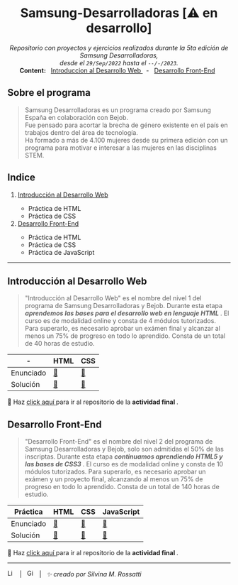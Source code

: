 
<h1 align="center"> Samsung-Desarrolladoras [⚠️ en desarrollo] </h1>
<p align="center">
 <i> Repositorio con proyectos y ejercicios realizados durante la 5ta edición de Samsung Desarrolladoras, <br /> desde el <code>29/Sep/2022</code> hasta el <code>--/-/2023</code>. </i> <br />
<b> Content: </b> 
&nbsp <a href="https://github.com/RossattiSM/Samsung-Desarrolladoras/tree/main/Introduccion%20al%20Desarrollo%20Web"> Introduccion al Desarrollo Web </a> &nbsp - 
&nbsp <a href="https://github.com/RossattiSM/Samsung-Desarrolladoras/tree/main/Desarrollo%20Front-End"> Desarrollo Front-End</a> &nbsp 
 
</p>

## Sobre el programa

>Samsung Desarrolladoras es un programa creado por Samsung España en colaboración con Bejob.  
>Fue pensado para acortar la brecha de género existente en el país en trabajos dentro del área de tecnología.  
>Ha formado a más de 4.100 mujeres desde su primera edición con un programa para motivar e interesar a las mujeres en las disciplinas STEM.

## Indice

<p align="center">
  <ol>
    <li> <a href="https://github.com/RossattiSM/Samsung-Desarrolladoras#introducci%C3%B3n-al-desarrollo-web"> Introducción al Desarrollo Web </a> </li>
    <ul>
      <li> Práctica de HTML </li>
      <li> Práctica de CSS </li>
    </ul>
    <li> <a href="https://github.com/RossattiSM/Samsung-Desarrolladoras#desarrollo-front-end"> Desarrollo Front-End </a> </li>
    <ul>
      <li> Práctica de HTML </li>
      <li> Práctica de CSS </li>
      <li> Práctica de JavaScript </li>
    </ul>
 </ol>
</p>

<hr>

## Introducción al Desarrollo Web

>"Introducción al Desarrollo Web" es el nombre del nivel 1 del programa de Samsung Desarrolladoras y Bejob. Durante esta etapa <b><i> aprendemos las bases para el desarrollo web en lenguaje HTML </i></b>. El curso es de modalidad online y consta de 4 módulos tutorizados. Para superarlo, es necesario aprobar un exámen final y alcanzar al menos un 75% de progreso en todo lo aprendido. Consta de un total de 40 horas de estudio.

| -  | HTML       | CSS           |
|-----------|------------|---------------|
| Enunciado | <a href="https://github.com/RossattiSM/Samsung-Desarrolladoras/blob/main/Introduccion%20al%20Desarrollo%20Web/Practica%20HTML/enunciadoHTML.pdf"> 📖 </a>  | <a href="https://github.com/RossattiSM/Samsung-Desarrolladoras/blob/main/Introduccion%20al%20Desarrollo%20Web/Practica%20CSS/enunciadoCSS.pdf"> 📖 </a>   |
| Solución  | <a href="https://github.com/RossattiSM/Samsung-Desarrolladoras/tree/main/Introduccion%20al%20Desarrollo%20Web/Practica%20HTML"> 👀 </a> | <a href="https://github.com/RossattiSM/Samsung-Desarrolladoras/tree/main/Introduccion%20al%20Desarrollo%20Web/Practica%20CSS"> 👀 </a>  |  <a href="https://github.com/RossattiSM/Samsung-Desarrolladoras/tree/main/Introduccion%20al%20Desarrollo%20Web/Laboratorio"> 👀 </a>

🚀 Haz <a href=""> click aquí </a> para ir al repositorio de la <b> actividad final </b>.

## Desarrollo Front-End
>"Desarrollo Front-End" es el nombre del nivel 2 del programa de Samsung Desarrolladoras y Bejob, solo son admitidas el 50% de las inscriptas. Durante esta etapa <b><i> continuamos aprendiendo HTML5 y las bases de CSS3 </i></b>. El curso es de modalidad online y consta de 10 módulos tutorizados. Para superarlo, es necesario aprobar un exámen y un proyecto final, alcanzando al menos un 75% de progreso en todo lo aprendido. Consta de un total de 140 horas de estudio.

| Práctica  | HTML       | CSS           | JavaScript |
|-----------|------------|---------------|------------|
| Enunciado | <a href="https://github.com/RossattiSM/Samsung-Desarrolladoras/blob/main/Desarrollo%20Front-End/Practica%20HTML/enunciadoHTML.pdf"> 📖 </a>  | <a href="https://github.com/RossattiSM/Samsung-Desarrolladoras/blob/main/Desarrollo%20Front-End/Practica%20CSS/enunciadoCSS.pdf"> 📖 </a>  | <a href="https://github.com/RossattiSM/Samsung-Desarrolladoras/blob/main/Desarrollo%20Front-End/Practica%20JavaScript/enunciadoJavaScript.pdf"> 📖 </a>   |
| Solución  | <a href="https://github.com/RossattiSM/Samsung-Desarrolladoras/tree/main/Desarrollo%20Front-End/Practica%20HTML"> 👀 </a> | <a href="https://github.com/RossattiSM/Samsung-Desarrolladoras/tree/main/Desarrollo%20Front-End/Practica%20CSS">  👀 </a>  | <a href="https://github.com/RossattiSM/Samsung-Desarrolladoras/tree/main/Desarrollo%20Front-End/Practica%20JavaScript"> 👀 </a>  |

🚀 Haz <a href=""> click aquí </a> para ir al repositorio de la <b> actividad final </b>.

<hr>
<a href="https://www.linkedin.com/in/rossattism/"><img src="https://skillicons.dev/icons?i=linkedin" alt="Linkedin Logo" style="width: 16px; height: 16px" /></a> &nbsp | &nbsp
<a href="https://github.com/RossattiSM"><img src="https://skillicons.dev/icons?i=github" alt="GitHub logo" style="width: 16px; height: 16px" /></a>  &nbsp | &nbsp <i> ✨ creado por Silvina M. Rossatti </i> &nbsp
